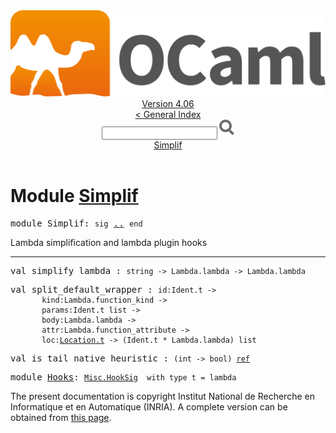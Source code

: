 <!-- ((! set title API !)) ((! set documentation !)) ((! set api !)) ((! set nobreadcrumb !)) -->
<div class="api"><header><nav class="toc brand"><a class="brand" href="https://ocaml.org/"><img src="colour-logo-gray.svg" class="svg" alt="OCaml"></a></nav><nav class="toc"><div class="toc_version"><a href="/docs" id="version-select">Version 4.06</a></div><a href="index.html">&lt; General Index</a><div class="api_search"><input type="text" name="apisearch" id="api_search" oninput="mySearch(false);" onkeypress="this.oninput();" onclick="this.oninput();" onpaste="this.oninput();">
<img src="search_icon.svg" alt="Search" class="svg" onclick="mySearch(false)"></div>
<div id="search_results"></div><div class="toc_title"><a href="#top">Simplif</a></div><ul></ul></nav></header>

<h1>Module <a href="type_Simplif.html">Simplif</a></h1>

<pre><span id="MODULESimplif"><span class="keyword">module</span> Simplif</span>: <code class="code"><span class="keyword">sig</span></code> <a href="Simplif.html">..</a> <code class="code"><span class="keyword">end</span></code></pre><div class="info module top">
<div class="info-desc">
<p>Lambda simplification and lambda plugin hooks</p>
</div>
</div>
<hr width="100%">

<pre><span id="VALsimplify_lambda"><span class="keyword">val</span> simplify_lambda</span> : <code class="type">string -&gt; Lambda.lambda -&gt; Lambda.lambda</code></pre>
<pre><span id="VALsplit_default_wrapper"><span class="keyword">val</span> split_default_wrapper</span> : <code class="type">id:Ident.t -&gt;<br>       kind:Lambda.function_kind -&gt;<br>       params:Ident.t list -&gt;<br>       body:Lambda.lambda -&gt;<br>       attr:Lambda.function_attribute -&gt;<br>       loc:<a href="Location.html#TYPEt">Location.t</a> -&gt; (Ident.t * Lambda.lambda) list</code></pre>
<pre><span id="VALis_tail_native_heuristic"><span class="keyword">val</span> is_tail_native_heuristic</span> : <code class="type">(int -&gt; bool) <a href="Pervasives.html#TYPEref">ref</a></code></pre>
<pre><span id="MODULEHooks"><span class="keyword">module</span> <a href="Simplif.Hooks.html">Hooks</a></span>: <code class="type"><a href="Misc.HookSig.html">Misc.HookSig</a></code><code class="type">  with type t = lambda</code></pre><div class="copyright">The present documentation is copyright Institut National de Recherche en Informatique et en Automatique (INRIA). A complete version can be obtained from <a href="http://caml.inria.fr/pub/docs/manual-ocaml/">this page</a>.</div></div>
